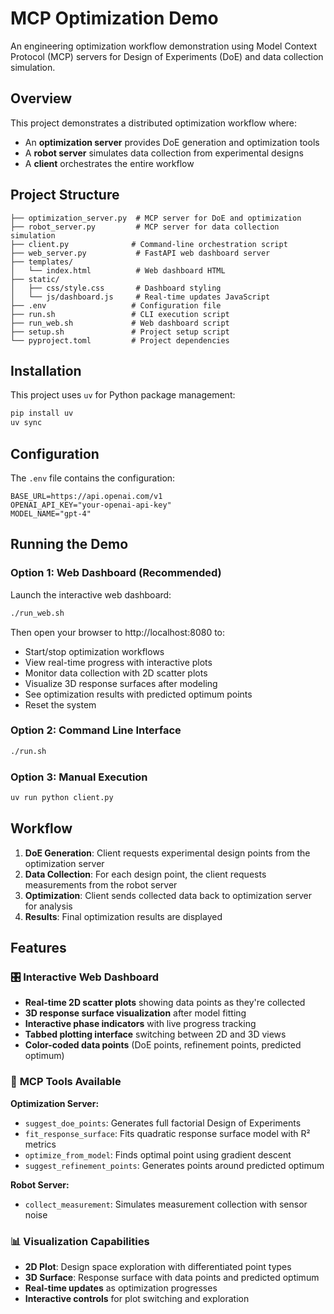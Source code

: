 # MCP Optimization Demo

An engineering optimization workflow demonstration using Model Context Protocol (MCP) servers for Design of Experiments (DoE) and data collection simulation.

## Overview

This project demonstrates a distributed optimization workflow where:
- An **optimization server** provides DoE generation and optimization tools
- A **robot server** simulates data collection from experimental designs
- A **client** orchestrates the entire workflow

## Project Structure

```
├── optimization_server.py  # MCP server for DoE and optimization
├── robot_server.py         # MCP server for data collection simulation
├── client.py              # Command-line orchestration script
├── web_server.py           # FastAPI web dashboard server
├── templates/
│   └── index.html          # Web dashboard HTML
├── static/
│   ├── css/style.css       # Dashboard styling
│   └── js/dashboard.js     # Real-time updates JavaScript
├── .env                   # Configuration file
├── run.sh                 # CLI execution script
├── run_web.sh             # Web dashboard script
├── setup.sh               # Project setup script
└── pyproject.toml         # Project dependencies
```

## Installation

This project uses `uv` for Python package management:

```bash
pip install uv
uv sync
```

## Configuration

The `.env` file contains the configuration:

```
BASE_URL=https://api.openai.com/v1
OPENAI_API_KEY="your-openai-api-key"
MODEL_NAME="gpt-4"
```

## Running the Demo

### Option 1: Web Dashboard (Recommended)

Launch the interactive web dashboard:

```bash
./run_web.sh
```

Then open your browser to http://localhost:8080 to:
- Start/stop optimization workflows
- View real-time progress with interactive plots
- Monitor data collection with 2D scatter plots
- Visualize 3D response surfaces after modeling
- See optimization results with predicted optimum points
- Reset the system

### Option 2: Command Line Interface

```bash
./run.sh
```

### Option 3: Manual Execution

```bash
uv run python client.py
```

## Workflow

1. **DoE Generation**: Client requests experimental design points from the optimization server
2. **Data Collection**: For each design point, the client requests measurements from the robot server
3. **Optimization**: Client sends collected data back to optimization server for analysis
4. **Results**: Final optimization results are displayed

## Features

### 🎛️ **Interactive Web Dashboard**
- **Real-time 2D scatter plots** showing data points as they're collected
- **3D response surface visualization** after model fitting
- **Interactive phase indicators** with live progress tracking
- **Tabbed plotting interface** switching between 2D and 3D views
- **Color-coded data points** (DoE points, refinement points, predicted optimum)

### 🔧 **MCP Tools Available**

**Optimization Server:**
- `suggest_doe_points`: Generates full factorial Design of Experiments
- `fit_response_surface`: Fits quadratic response surface model with R² metrics
- `optimize_from_model`: Finds optimal point using gradient descent
- `suggest_refinement_points`: Generates points around predicted optimum

**Robot Server:**
- `collect_measurement`: Simulates measurement collection with sensor noise

### 📊 **Visualization Capabilities**
- **2D Plot**: Design space exploration with differentiated point types
- **3D Surface**: Response surface with data points and predicted optimum
- **Real-time updates** as optimization progresses
- **Interactive controls** for plot switching and exploration